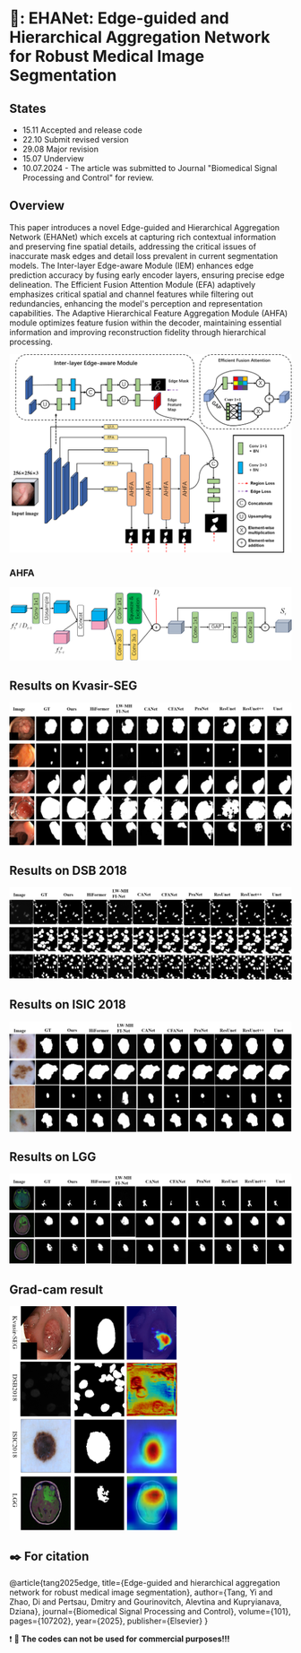 # :rainbow:: EHANet: Edge-guided and Hierarchical Aggregation Network for Robust Medical Image Segmentation

## States
- 15.11 Accepted and release code
- 22.10 Submit revised version
- 29.08 Major revision
- 15.07 Underview
- 10.07.2024 - The article was submitted to Journal "Biomedical Signal Processing and Control" for review. 


## Overview
This paper introduces a novel Edge-guided and Hierarchical Aggregation Network (EHANet) which excels at capturing rich contextual information and preserving fine spatial details, addressing the critical issues of inaccurate mask edges and detail loss prevalent in current segmentation models. The Inter-layer Edge-aware Module (IEM) enhances edge prediction accuracy by fusing early encoder layers, ensuring precise edge delineation. The Efficient Fusion Attention Module (EFA) adaptively emphasizes critical spatial and channel features while filtering out redundancies, enhancing the model's perception and representation capabilities. The Adaptive Hierarchical Feature Aggregation Module (AHFA) module optimizes feature fusion within the decoder, maintaining essential information and improving reconstruction fidelity through hierarchical processing. 


![Image 1](images/Overview.png)

### AHFA
![Image 2](images/AHFA.png)


## Results on Kvasir-SEG
![Image 3](images/5_Kvasir_compare.png)

## Results on DSB 2018
![Image 4](images/6_DSB_compare.png)

## Results on ISIC 2018
![Image 5](images/7_ISIC_compare.png)

## Results on LGG
![Image 6](images/8_LGG_compare.png)

## Grad-cam result
<img src="images/9_grad_cam_compare.png" alt="Image 7" width="300" height="400"/>

## :black_nib: For citation
@article{tang2025edge,
  title={Edge-guided and hierarchical aggregation network for robust medical image segmentation},
  author={Tang, Yi and Zhao, Di and Pertsau, Dmitry and Gourinovitch, Alevtina and Kupryianava, Dziana},
  journal={Biomedical Signal Processing and Control},
  volume={101},
  pages={107202},
  year={2025},
  publisher={Elsevier}
}

:exclamation: :eyes: **The codes can not be used for commercial purposes!!!**
